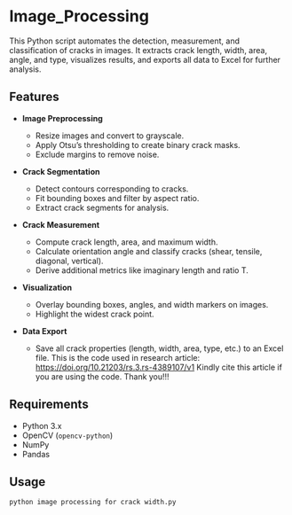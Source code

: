 # Image_Processing

This Python script automates the detection, measurement, and classification of cracks in images. It extracts crack length, width, area, angle, and type, visualizes results, and exports all data to Excel for further analysis.

## Features

- **Image Preprocessing**
  - Resize images and convert to grayscale.
  - Apply Otsu’s thresholding to create binary crack masks.
  - Exclude margins to remove noise.

- **Crack Segmentation**
  - Detect contours corresponding to cracks.
  - Fit bounding boxes and filter by aspect ratio.
  - Extract crack segments for analysis.

- **Crack Measurement**
  - Compute crack length, area, and maximum width.
  - Calculate orientation angle and classify cracks (shear, tensile, diagonal, vertical).
  - Derive additional metrics like imaginary length and ratio T.

- **Visualization**
  - Overlay bounding boxes, angles, and width markers on images.
  - Highlight the widest crack point.

- **Data Export**
  - Save all crack properties (length, width, area, type, etc.) to an Excel file.
This is the code used in research article: https://doi.org/10.21203/rs.3.rs-4389107/v1
Kindly cite this article if you are using the code. Thank you!!!

 
## Requirements

- Python 3.x
- OpenCV (`opencv-python`)
- NumPy
- Pandas

## Usage

```bash
python image processing for crack width.py
